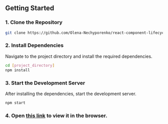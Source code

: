 ## Getting Started

### 1. Clone the Repository

```bash
git clone https://github.com/Olena-Nechyporenko/react-component-lifecycle.git
```

### 2. Install Dependencies

Navigate to the project directory and install the required dependencies.

```bash
cd [project_directory]
npm install
```

### 3. Start the Development Server

After installing the dependencies, start the development server.

```bash
npm start
```

### 4. Open [this link](https://olena-nechyporenko.github.io/react-component-lifecycle/) to view it in the browser.

